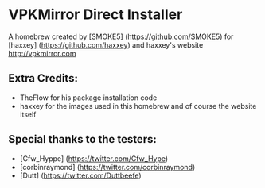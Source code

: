 # VPKMirror Direct Installer

A homebrew created by [SMOKE5] (https://github.com/SMOKE5) for [haxxey] (https://github.com/haxxey) and haxxey's website http://vpkmirror.com

## Extra Credits:
 * TheFlow for his package installation code
 * haxxey for the images used in this homebrew and of course the website itself

## Special thanks to the testers:
 * [Cfw_Hyppe] (https://twitter.com/Cfw_Hype)
 * [corbinraymond] (https://twitter.com/corbinraymond)
 * [Dutt] (https://twitter.com/Duttbeefe)
